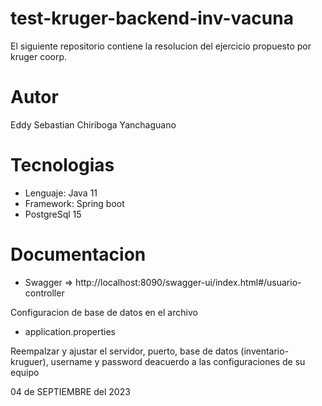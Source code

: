 # test-kruger-backend-inv-vacuna
El siguiente repositorio contiene la resolucion del ejercicio propuesto por kruger coorp.

# Autor
Eddy Sebastian Chiriboga Yanchaguano

# Tecnologias
- Lenguaje: Java 11
- Framework: Spring boot
- PostgreSql 15

# Documentacion
- Swagger => 
http://localhost:8090/swagger-ui/index.html#/usuario-controller

Configuracion de base de datos en el archivo
- application.properties

Reempalzar y ajustar el servidor, puerto, base de datos (inventario-kruguer), username y password deacuerdo a las configuraciones de su equipo

04 de SEPTIEMBRE del 2023



